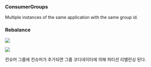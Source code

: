 ### ConsumerGroups

Multiple instances of the same application with the same group id.

### Rebalance

![](Pasted%20image%2020241119141249.png)

![](Pasted%20image%2020241119142424.png)

컨슈머 그룹에 컨슈머가 추가되면 그룹 코디네이터에 의해 파티션 리밸런싱 된다.